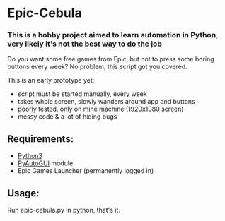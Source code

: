 # Epic-Cebula
### This is a hobby project aimed to learn automation in Python, very likely it's not the best way to do the job

Do you want some free games from Epic, but not to press some boring buttons every week? No problem, this script got you covered.

This is an early prototype yet: 
- script must be started manually, every week
- takes whole screen, slowly wanders around app and buttons
- poorly tested, only on mine machine (1920x1080 screen)
- messy code & a lot of hiding bugs

## Requirements:
- [Python3](https://www.python.org/downloads/)
- [PyAutoGUI](https://pyautogui.readthedocs.io/en/latest/install.html) module
- Epic Games Launcher (permanently logged in)

## Usage:
Run epic-cebula.py in python, that's it.
